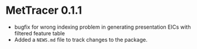# MetTracer 0.1.1

* bugfix for wrong indexing problem in generating presentation EICs with filtered feature table
* Added a `NEWS.md` file to track changes to the package.
